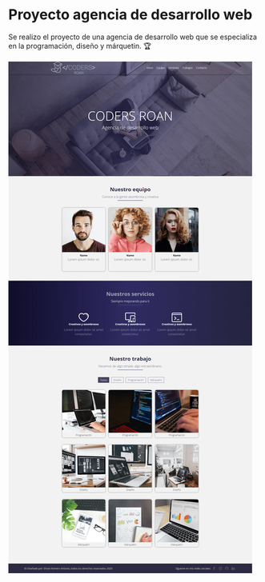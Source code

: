 # Proyecto agencia de desarrollo web
Se realizo el proyecto de una agencia de desarrollo web que se especializa en la programación, diseño y márquetin.  🏆 <br><br>
<img src="img/agenciaweb.png" alt="Proyecto agencia de desarrollo web |Front-end developer| tecnologías utilizadas HTML, Css y js.">
